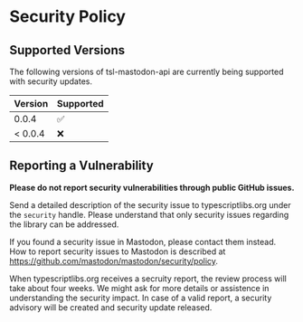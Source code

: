 Security Policy
===============



Supported Versions
------------------

The following versions of tsl-mastodon-api are currently being supported with security updates.

| Version | Supported          |
| ------- | ------------------ |
| 0.0.4   | :white_check_mark: |
| < 0.0.4 | :x:                |



Reporting a Vulnerability
-------------------------

**Please do not report security vulnerabilities through public GitHub issues.**

Send a detailed description of the security issue to typescriptlibs.org under the `security` handle.
Please understand that only security issues regarding the library can be addressed.

If you found a security issue in Mastodon, please contact them instead.
How to report security issues to Mastodon is described at https://github.com/mastodon/mastodon/security/policy.

When typescriptlibs.org receives a secruity report, the review process will take about four weeks.
We might ask for more details or assistence in understanding the security impact.
In case of a valid report, a security advisory will be created and security update released.
